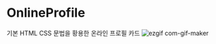 # OnlineProfile
기본 HTML CSS 문법을 황용한 온라인 프로필 카드 
![ezgif com-gif-maker](https://user-images.githubusercontent.com/95061755/167567438-cb82b67b-5476-48ae-871e-0952b195cc0b.gif)
